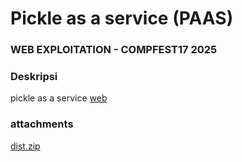 # Pickle as a service (PAAS) 
### WEB EXPLOITATION - COMPFEST17 2025


### Deskripsi
pickle as a service
[web](http://ctf.compfest.id:7304/)

### attachments
[dist.zip](https://ctf.compfest.id/files/e165f2c2b97ffcc2c7d0ce7f8c896d36/dist.zip?token=eyJ1c2VyX2lkIjo1NTksInRlYW1faWQiOjM1MSwiZmlsZV9pZCI6OX0.aJL4Bw.FnIi1KbYdH3nfqw-0OsBIl3iL4o)
